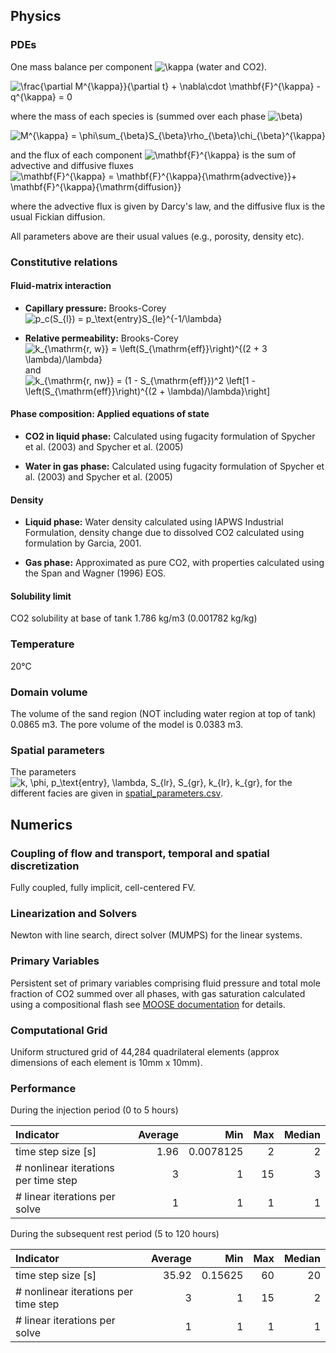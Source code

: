 ## Physics

### PDEs

One mass balance per component ![\kappa](https://render.githubusercontent.com/render/math?math=%5Cdisplaystyle+%5Ckappa) (water and CO2).

![\frac{\partial M^{\kappa}}{\partial t}  + \nabla\cdot \mathbf{F}^{\kappa} - q^{\kappa} = 0
](https://render.githubusercontent.com/render/math?math=%5Cdisplaystyle+%5Cfrac%7B%5Cpartial+M%5E%7B%5Ckappa%7D%7D%7B%5Cpartial+t%7D++%2B+%5Cnabla%5Ccdot+%5Cmathbf%7BF%7D%5E%7B%5Ckappa%7D+-+q%5E%7B%5Ckappa%7D+%3D+0%0A)

where the mass of each species is (summed over each phase ![\beta](https://render.githubusercontent.com/render/math?math=%5Cdisplaystyle+%5Cbeta))

![M^{\kappa} = \phi\sum_{\beta}S_{\beta}\rho_{\beta}\chi_{\beta}^{\kappa}](https://render.githubusercontent.com/render/math?math=%5Cdisplaystyle+M%5E%7B%5Ckappa%7D+%3D+%5Cphi%5Csum_%7B%5Cbeta%7DS_%7B%5Cbeta%7D%5Crho_%7B%5Cbeta%7D%5Cchi_%7B%5Cbeta%7D%5E%7B%5Ckappa%7D)

and the flux of each component ![\mathbf{F}^{\kappa}](https://render.githubusercontent.com/render/math?math=%5Cdisplaystyle+%5Cmathbf%7BF%7D%5E%7B%5Ckappa%7D) is the sum of advective and diffusive fluxes ![\mathbf{F}^{\kappa} = \mathbf{F}^{\kappa}_{\mathrm{advective}}+
\mathbf{F}^{\kappa}_{\mathrm{diffusion}}](https://render.githubusercontent.com/render/math?math=%5Cdisplaystyle+%5Cmathbf%7BF%7D%5E%7B%5Ckappa%7D+%3D+%5Cmathbf%7BF%7D%5E%7B%5Ckappa%7D_%7B%5Cmathrm%7Badvective%7D%7D%2B%0A%5Cmathbf%7BF%7D%5E%7B%5Ckappa%7D_%7B%5Cmathrm%7Bdiffusion%7D%7D)

where the advective flux is given by Darcy's law, and the diffusive flux is the usual Fickian diffusion.

All parameters above are their usual values (e.g., porosity, density etc).

### Constitutive relations

#### Fluid-matrix interaction

* **Capillary pressure:** Brooks-Corey
  ![p_c(S_{l}) = p_\text{entry}S_{le}^{-1/\lambda}](https://render.githubusercontent.com/render/math?math=%5Cdisplaystyle+p_c%28S_%7Bl%7D%29+%3D+p_%5Ctext%7Bentry%7DS_%7Ble%7D%5E%7B-1%2F%5Clambda%7D%0A)

* **Relative permeability:** Brooks-Corey
![ k_{\mathrm{r, w}} = \left(S_{\mathrm{eff}}\right)^{(2 + 3 \lambda)/\lambda}](https://render.githubusercontent.com/render/math?math=%5Cdisplaystyle++k_%7B%5Cmathrm%7Br%2C+w%7D%7D+%3D+%5Cleft%28S_%7B%5Cmathrm%7Beff%7D%7D%5Cright%29%5E%7B%282+%2B+3+%5Clambda%29%2F%5Clambda%7D)
and
![ k_{\mathrm{r, nw}} = (1 - S_{\mathrm{eff}})^2 \left[1 - \left(S_{\mathrm{eff}}\right)^{(2 + \lambda)/\lambda}\right]](https://render.githubusercontent.com/render/math?math=%5Cdisplaystyle++k_%7B%5Cmathrm%7Br%2C+nw%7D%7D+%3D+%281+-+S_%7B%5Cmathrm%7Beff%7D%7D%29%5E2+%5Cleft%5B1+-+%5Cleft%28S_%7B%5Cmathrm%7Beff%7D%7D%5Cright%29%5E%7B%282+%2B+%5Clambda%29%2F%5Clambda%7D%5Cright%5D)

#### Phase composition: Applied equations of state

* **CO2 in liquid phase:** Calculated using fugacity formulation of Spycher et al. (2003) and Spycher et al. (2005)

* **Water in gas phase:** Calculated using fugacity formulation of Spycher et al. (2003) and Spycher et al. (2005)

#### Density

* **Liquid phase:** Water density calculated using IAPWS Industrial Formulation, density change due to dissolved CO2 calculated using formulation by Garcia, 2001.

* **Gas phase:** Approximated as pure CO2, with properties calculated using the Span and Wagner (1996) EOS.

#### Solubility limit

CO2 solubility at base of tank 1.786 kg/m3 (0.001782 kg/kg)

### Temperature

20°C

### Domain volume

The volume of the sand region (NOT including water region at top of tank) 0.0865 m3.
The pore volume of the model is 0.0383 m3.

### Spatial parameters

The parameters ![k, \phi, p_\text{entry}, \lambda, S_{lr}, S_{gr},  k_{lr}, k_{gr}, ](https://render.githubusercontent.com/render/math?math=%5Cdisplaystyle+k%2C+%5Cphi%2C+p_%5Ctext%7Bentry%7D%2C+%5Clambda%2C+S_%7Blr%7D%2C+S_%7Bgr%7D%2C++k_%7Blr%7D%2C+k_%7Bgr%7D%2C+) for the different facies are given in [spatial_parameters.csv](spatial_parameters.csv).

## Numerics

### Coupling of flow and transport, temporal and spatial discretization

Fully coupled, fully implicit, cell-centered FV.

### Linearization and Solvers

Newton with line search, direct solver (MUMPS) for the linear systems.

### Primary Variables

Persistent set of primary variables comprising fluid pressure and total mole fraction of CO2 summed over all phases, with gas saturation calculated using a compositional flash see [MOOSE documentation](https://mooseframework.inl.gov/modules/porous_flow/persistent_variables.html) for details.

### Computational Grid

Uniform structured grid of 44,284 quadrilateral elements (approx dimensions of each element is 10mm x 10mm).

### Performance

During the injection period (0 to 5 hours)

| Indicator                            |  Average |      Min |      Max | Median |
|:-------------------------------------|---------:|---------:|---------:|--------:|
| time step size [s]                   | 1.96     | 0.0078125   |        2 | 2 |
| # nonlinear iterations per time step |      3 |      1 |      15 | 3 |
| # linear iterations per solve        |      1 |      1 |      1 | 1 |

During the subsequent rest period (5 to 120 hours)

| Indicator                            |  Average |      Min |      Max | Median |
|:-------------------------------------|---------:|---------:|---------:|--------:|
| time step size [s]                   | 35.92     | 0.15625   |        60 | 20 |
| # nonlinear iterations per time step |      3 |      1 |      15 | 2 |
| # linear iterations per solve        |      1 |      1 |      1 | 1 |

